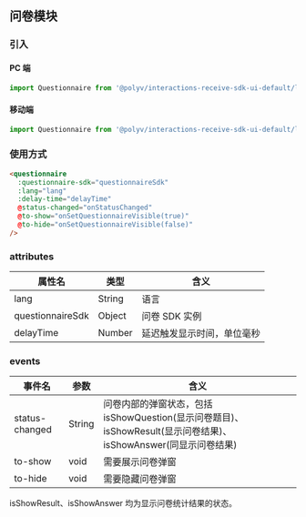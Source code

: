 ## 问卷模块
### 引入
#### PC 端
```javascript
import Questionnaire from '@polyv/interactions-receive-sdk-ui-default/lib/PcQuestionnarie'; 
```
#### 移动端
```javascript
import Questionnaire from '@polyv/interactions-receive-sdk-ui-default/lib/MobileQuestionnarie';
```

### 使用方式
```html
<questionnaire
  :questionnaire-sdk="questionnaireSdk"
  :lang="lang"
  :delay-time="delayTime"
  @status-changed="onStatusChanged"
  @to-show="onSetQuestionnaireVisible(true)"
  @to-hide="onSetQuestionnaireVisible(false)"
/>
```
### attributes
| 属性名 | 类型 | 含义 |
| --- | --- | --- |
| lang | String | 语言 |
| questionnaireSdk | Object | 问卷 SDK 实例 |
| delayTime | Number | 延迟触发显示时间，单位毫秒 |

### events
| 事件名 | 参数 | 含义 |
| --- | --- | --- |
| status-changed | String | 问卷内部的弹窗状态，包括 isShowQuestion(显示问卷题目)、isShowResult(显示问卷结果)、isShowAnswer(同显示问卷结果) |
| to-show | void | 需要展示问卷弹窗 |
| to-hide | void | 需要隐藏问卷弹窗 |

isShowResult、isShowAnswer 均为显示问卷统计结果的状态。